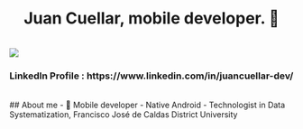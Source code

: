 <div align="center">
<h1 align="center">Juan Cuellar, mobile developer.</a> 👋</h1>
<br>
</div>
 <img src="./Images/Portada de Facebook Negro y Amarillo Halcón Moderno Gamer Esports.png">
<br>

<h3>Linkedln Profile : 
https://www.linkedin.com/in/juancuellar-dev/</h3>

<br>
## About me
- 📲 Mobile developer
- Native Android
- Technologist in Data Systematization, Francisco José de Caldas District University
<br>
